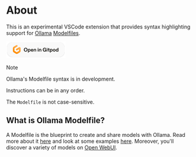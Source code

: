 # About

This is an experimental VSCode extension that provides syntax highlighting support for [Ollama](https://github.com/ollama/ollama) [Modelfiles](https://github.com/ollama/ollama/blob/main/docs/modelfile.md).

[![Open in Gitpod](misc/images/open-in-gitpod.png)](https://gitpod.io/#https://github.com/Tanvir1337x/vscode-ollama-modelfile)

> [!NOTE]  
> Ollama's Modelfile syntax is in development.
>
> Instructions can be in any order.
>
> The `Modelfile` is not case-sensitive.

## What is Ollama Modelfile?

A Modelfile is the blueprint to create and share models with Ollama. Read more about it [here](https://github.com/ollama/ollama/blob/main/docs/modelfile.md) and look at some examples [here](https://github.com/ollama/ollama/tree/main/examples). Moreover, you'll discover a variety of models on [Open WebUI](https://openwebui.com).

